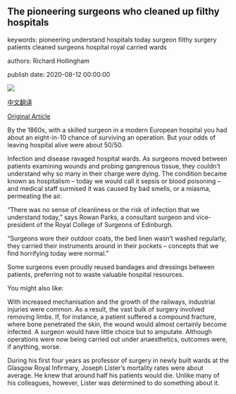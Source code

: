 ## The pioneering surgeons who cleaned up filthy hospitals

keywords: pioneering understand hospitals today surgeon filthy surgery patients cleaned surgeons hospital royal carried wards

authors: Richard Hollingham

publish date: 2020-08-12 00:00:00

![](https://ychef.files.bbci.co.uk/live/624x351/p08nc57z.jpg)

[中文翻译](The%20pioneering%20surgeons%20who%20cleaned%20up%20filthy%20hospitals_zh.md)

[Original Article](https://www.bbc.com/future/article/20200812-the-pioneering-surgeons-who-cleaned-up-filthy-hospitals)

By the 1860s, with a skilled surgeon in a modern European hospital you had about an eight-in-10 chance of surviving an operation. But your odds of leaving hospital alive were about 50/50.

Infection and disease ravaged hospital wards. As surgeons moved between patients examining wounds and probing gangrenous tissue, they couldn’t understand why so many in their charge were dying. The condition became known as hospitalism – today we would call it sepsis or blood poisoning – and medical staff surmised it was caused by bad smells, or a miasma, permeating the air.

“There was no sense of cleanliness or the risk of infection that we understand today,” says Rowan Parks, a consultant surgeon and vice-president of the Royal College of Surgeons of Edinburgh.

“Surgeons wore their outdoor coats, the bed linen wasn’t washed regularly, they carried their instruments around in their pockets – concepts that we find horrifying today were normal.”

Some surgeons even proudly reused bandages and dressings between patients, preferring not to waste valuable hospital resources.



You might also like:

With increased mechanisation and the growth of the railways, industrial injuries were common. As a result, the vast bulk of surgery involved removing limbs. If, for instance, a patient suffered a compound fracture, where bone penetrated the skin, the wound would almost certainly become infected. A surgeon would have little choice but to amputate. Although operations were now being carried out under anaesthetics, outcomes were, if anything, worse.

During his first four years as professor of surgery in newly built wards at the Glasgow Royal Infirmary, Joseph Lister’s mortality rates were about average. He knew that around half his patients would die. Unlike many of his colleagues, however, Lister was determined to do something about it.